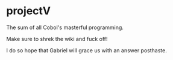 # projectV
The sum of all Cobol's masterful programming.

Make sure to shrek the wiki and fuck off!

I do so hope that Gabriel will grace us with an answer posthaste.
